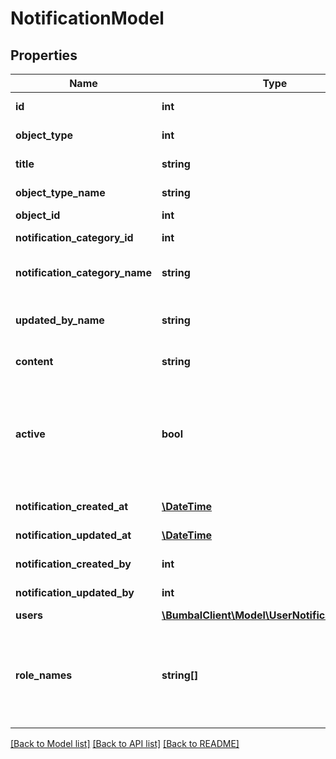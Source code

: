 # NotificationModel

## Properties
Name | Type | Description | Notes
------------ | ------------- | ------------- | -------------
**id** | **int** | Unique Identifier | [optional] 
**object_type** | **int** | Object type ID | [optional] 
**title** | **string** | Notification title | [optional] 
**object_type_name** | **string** | Object type name | [optional] 
**object_id** | **int** | Object ID | [optional] 
**notification_category_id** | **int** | Notification category id | [optional] 
**notification_category_name** | **string** | Notification category name | [optional] 
**updated_by_name** | **string** | Notification updated by user full name | [optional] 
**content** | **string** | Notification content | [optional] 
**active** | **bool** | if active&#x3D;0: note has been removed and is no longer visible in any bumbal interface | [optional] 
**notification_created_at** | [**\DateTime**](\DateTime.md) | created_at date time | [optional] 
**notification_updated_at** | [**\DateTime**](\DateTime.md) | updated_at date time | [optional] 
**notification_created_by** | **int** | created_by user id | [optional] 
**notification_updated_by** | **int** | updated_by user id | [optional] 
**users** | [**\BumbalClient\Model\UserNotificationModel[]**](UserNotificationModel.md) |  | [optional] 
**role_names** | **string[]** | Roles to enable notification for, works only on create, ignored on update | [optional] 

[[Back to Model list]](../README.md#documentation-for-models) [[Back to API list]](../README.md#documentation-for-api-endpoints) [[Back to README]](../README.md)


